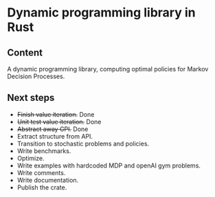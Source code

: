 # Dynamic programming library in Rust

## Content

A dynamic programming library, computing optimal policies for Markov Decision Processes.

## Next steps

* ~~Finish value iteration.~~ Done
* ~~Unit test value iteration.~~ Done
* ~~Abstract away GPI.~~ Done
* Extract structure from API.
* Transition to stochastic problems and policies.
* Write benchmarks.
* Optimize.
* Write examples with hardcoded MDP and openAI gym problems.
* Write comments.
* Write documentation.
* Publish the crate.
